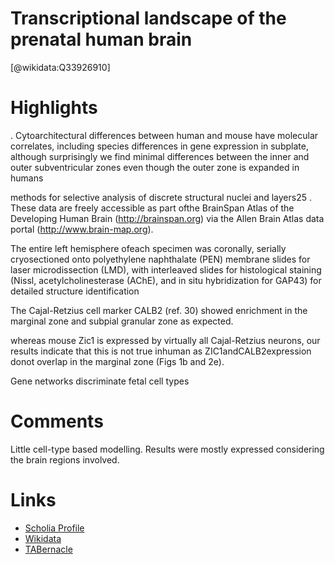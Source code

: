 
Transcriptional landscape of the prenatal human brain
=====================================================
  
  [@wikidata:Q33926910]  

# Highlights
. Cytoarchitectural differences between human and mouse have molecular correlates, including species differences in gene expression in subplate, although surprisingly we find minimal differences between the inner and outer subventricular zones even though the outer zone is expanded in humans

methods for selective analysis of discrete structural nuclei and layers25
. These data are freely accessible as part ofthe BrainSpan Atlas
of the Developing Human Brain (http://brainspan.org) via the Allen Brain Atlas data portal (http://www.brain-map.org).


The entire left hemisphere ofeach specimen was coronally, serially cryosectioned onto polyethylene naphthalate (PEN) membrane slides for laser microdissection (LMD), with interleaved slides for histological staining (Nissl, acetylcholinesterase (AChE), and in situ hybridization for GAP43) for detailed structure identification

The Cajal-Retzius cell marker CALB2 (ref. 30) showed enrichment in the marginal zone and subpial granular zone as expected.

whereas mouse Zic1 is expressed by virtually all Cajal-Retzius neurons, our results indicate that this is not true inhuman as ZIC1andCALB2expression donot overlap in the marginal zone (Figs 1b and 2e).

Gene networks discriminate fetal cell types

# Comments

Little cell-type based modelling. Results were mostly expressed considering the brain regions involved. 

# Links
  
 * [Scholia Profile](https://scholia.toolforge.org/work/Q33926910)  
 * [Wikidata](https://www.wikidata.org/wiki/Q33926910)  
 * [TABernacle](https://tabernacle.toolforge.org/?#/tab/manual/Q33926910/P921%3BP4510)  
